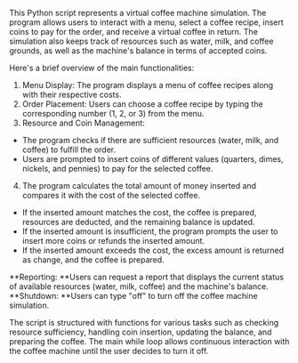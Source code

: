 This Python script represents a virtual coffee machine simulation. The program allows users to interact with a menu, 
select a coffee recipe, insert coins to pay for the order, and receive a virtual coffee in return. The simulation also 
keeps track of resources such as water, milk, and coffee grounds, as well as the machine's balance in terms of accepted coins.


Here's a brief overview of the main functionalities:
1. Menu Display: The program displays a menu of coffee recipes along with their respective costs.
2. Order Placement: Users can choose a coffee recipe by typing the corresponding number (1, 2, or 3) from the menu.
3. Resource and Coin Management:
* The program checks if there are sufficient resources (water, milk, and coffee) to fulfill the order.
* Users are prompted to insert coins of different values (quarters, dimes, nickels, and pennies) to pay for the selected coffee.
4. The program calculates the total amount of money inserted and compares it with the cost of the selected coffee.
* If the inserted amount matches the cost, the coffee is prepared, resources are deducted, and the remaining balance is updated.
* If the inserted amount is insufficient, the program prompts the user to insert more coins or refunds the inserted amount.
* If the inserted amount exceeds the cost, the excess amount is returned as change, and the coffee is prepared.

**Reporting: **Users can request a report that displays the current status of available resources (water, milk, coffee) and the machine's balance.
**Shutdown: **Users can type "off" to turn off the coffee machine simulation.

The script is structured with functions for various tasks such as checking resource sufficiency, 
handling coin insertion, updating the balance, and preparing the coffee. The main while loop allows continuous 
interaction with the coffee machine until the user decides to turn it off.
